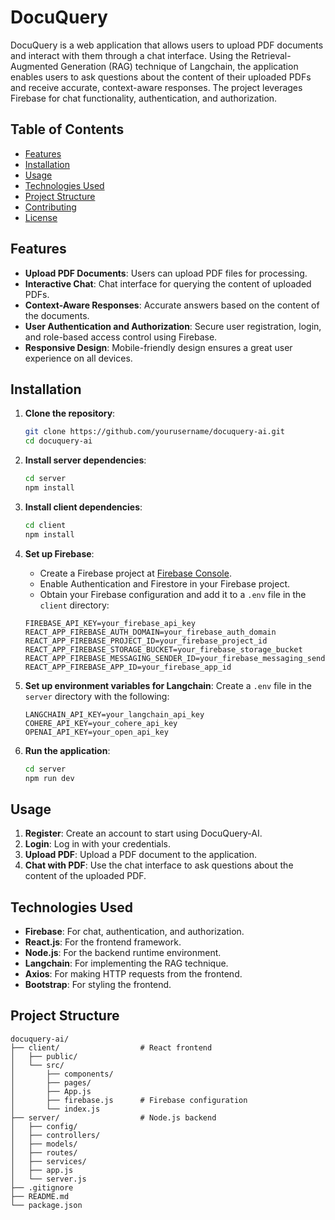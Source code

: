 # DocuQuery

DocuQuery is a web application that allows users to upload PDF documents and interact with them through a chat interface. Using the Retrieval-Augmented Generation (RAG) technique of Langchain, the application enables users to ask questions about the content of their uploaded PDFs and receive accurate, context-aware responses. The project leverages Firebase for chat functionality, authentication, and authorization.

## Table of Contents

- [Features](#features)
- [Installation](#installation)
- [Usage](#usage)
- [Technologies Used](#technologies-used)
- [Project Structure](#project-structure)
- [Contributing](#contributing)
- [License](#license)

## Features

- **Upload PDF Documents**: Users can upload PDF files for processing.
- **Interactive Chat**: Chat interface for querying the content of uploaded PDFs.
- **Context-Aware Responses**: Accurate answers based on the content of the documents.
- **User Authentication and Authorization**: Secure user registration, login, and role-based access control using Firebase.
- **Responsive Design**: Mobile-friendly design ensures a great user experience on all devices.


## Installation

1. **Clone the repository**:
    ```bash
    git clone https://github.com/yourusername/docuquery-ai.git
    cd docuquery-ai
    ```

2. **Install server dependencies**:
    ```bash
    cd server
    npm install
    ```

3. **Install client dependencies**:
    ```bash
    cd client
    npm install
    ```

4. **Set up Firebase**:
    - Create a Firebase project at [Firebase Console](https://console.firebase.google.com/).
    - Enable Authentication and Firestore in your Firebase project.
    - Obtain your Firebase configuration and add it to a `.env` file in the `client` directory:
    ```env
    FIREBASE_API_KEY=your_firebase_api_key
    REACT_APP_FIREBASE_AUTH_DOMAIN=your_firebase_auth_domain
    REACT_APP_FIREBASE_PROJECT_ID=your_firebase_project_id
    REACT_APP_FIREBASE_STORAGE_BUCKET=your_firebase_storage_bucket
    REACT_APP_FIREBASE_MESSAGING_SENDER_ID=your_firebase_messaging_sender_id
    REACT_APP_FIREBASE_APP_ID=your_firebase_app_id
    ```

5. **Set up environment variables for Langchain**:
    Create a `.env` file in the `server` directory with the following:
    ```env
    LANGCHAIN_API_KEY=your_langchain_api_key
    COHERE_API_KEY=your_cohere_api_key
    OPENAI_API_KEY=your_open_api_key
    ```

6. **Run the application**:
    ```bash
    cd server
    npm run dev
    ```

## Usage

1. **Register**: Create an account to start using DocuQuery-AI.
2. **Login**: Log in with your credentials.
3. **Upload PDF**: Upload a PDF document to the application.
4. **Chat with PDF**: Use the chat interface to ask questions about the content of the uploaded PDF.

## Technologies Used

- **Firebase**: For chat, authentication, and authorization.
- **React.js**: For the frontend framework.
- **Node.js**: For the backend runtime environment.
- **Langchain**: For implementing the RAG technique.
- **Axios**: For making HTTP requests from the frontend.
- **Bootstrap**: For styling the frontend.

## Project Structure

```plaintext
docuquery-ai/
├── client/                  # React frontend
│   ├── public/
│   └── src/
│       ├── components/
│       ├── pages/
│       ├── App.js
│       ├── firebase.js      # Firebase configuration
│       └── index.js
├── server/                  # Node.js backend
│   ├── config/
│   ├── controllers/
│   ├── models/
│   ├── routes/
│   ├── services/
│   ├── app.js
│   └── server.js
├── .gitignore
├── README.md
└── package.json
